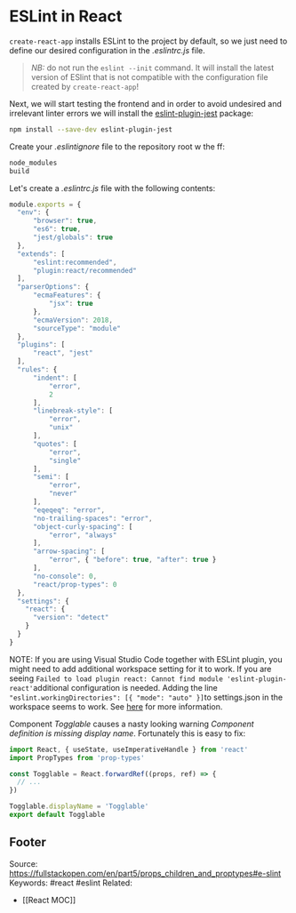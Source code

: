 # ESLint in React
`create-react-app` installs ESLint to the project by default, so we just need to define our desired configuration in the *.eslintrc.js* file.

>_NB:_ do not run the `eslint --init` command. It will install the latest version of ESlint that is not compatible with the configuration file created by `create-react-app`!

Next, we will start testing the frontend and in order to avoid undesired and irrelevant linter errors we will install the [eslint-plugin-jest](https://www.npmjs.com/package/eslint-plugin-jest) package:

```bash
npm install --save-dev eslint-plugin-jest
```

Create your *.eslintignore* file to the repository root w the ff:
```js
node_modules
build
```

Let's create a _.eslintrc.js_ file with the following contents:

```js
module.exports = {
  "env": {
      "browser": true,
      "es6": true,
      "jest/globals": true 
  },
  "extends": [ 
      "eslint:recommended",
      "plugin:react/recommended"
  ],
  "parserOptions": {
      "ecmaFeatures": {
          "jsx": true
      },
      "ecmaVersion": 2018,
      "sourceType": "module"
  },
  "plugins": [
      "react", "jest"
  ],
  "rules": {
      "indent": [
          "error",
          2  
      ],
      "linebreak-style": [
          "error",
          "unix"
      ],
      "quotes": [
          "error",
          "single"
      ],
      "semi": [
          "error",
          "never"
      ],
      "eqeqeq": "error",
      "no-trailing-spaces": "error",
      "object-curly-spacing": [
          "error", "always"
      ],
      "arrow-spacing": [
          "error", { "before": true, "after": true }
      ],
      "no-console": 0,
      "react/prop-types": 0
  },
  "settings": {
    "react": {
      "version": "detect"
    }
  }
}
```

NOTE: If you are using Visual Studio Code together with ESLint plugin, you might need to add additional workspace setting for it to work. If you are seeing `Failed to load plugin react: Cannot find module 'eslint-plugin-react'`additional configuration is needed. Adding the line `"eslint.workingDirectories": [{ "mode": "auto" }]`to settings.json in the workspace seems to work. See [here](https://github.com/microsoft/vscode-eslint/issues/880#issuecomment-578052807) for more information.

Component _Togglable_ causes a nasty looking warning _Component definition is missing display name_. Fortunately this is easy to fix:

```js
import React, { useState, useImperativeHandle } from 'react'
import PropTypes from 'prop-types'

const Togglable = React.forwardRef((props, ref) => {
  // ...
})

Togglable.displayName = 'Togglable'
export default Togglable
```


Footer
---
Source: https://fullstackopen.com/en/part5/props_children_and_proptypes#e-slint
Keywords: #react #eslint
Related:
- [[React MOC]]